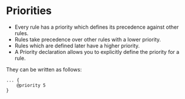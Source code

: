 # Priorities

- Every rule has a priority which defines its precedence against other rules.
- Rules take precedence over other rules with a lower priority.
- Rules which are defined later have a higher priority.
- A Priority declaration allows you to explicitly define the priority for a rule.

They can be written as follows:

```rsml
... {
    @priority 5
}
```